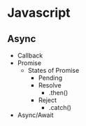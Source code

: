 # Javascript
## Async
- Callback
- Promise
    - States of Promise
        - Pending
        - Resolve
            - .then()
        - Reject
            - .catch()
- Async/Await